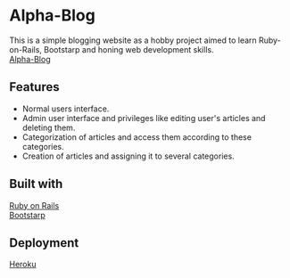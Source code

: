 # Alpha-Blog
This is a simple blogging website as a hobby project aimed to learn Ruby-on-Rails, Bootstarp and honing web development skills.\
[Alpha-Blog](https://alphablog-ahmed.herokuapp.com/)


## Features
* Normal users interface.
* Admin user interface and privileges like editing user's articles and deleting them.
* Categorization of articles and access them according to these categories.
* Creation of articles and assigning it to several categories.

## Built with
[Ruby on Rails](https://rubyonrails.org/)\
[Bootstarp](https://getbootstrap.com)

## Deployment
[Heroku](https://heroku.com/)

